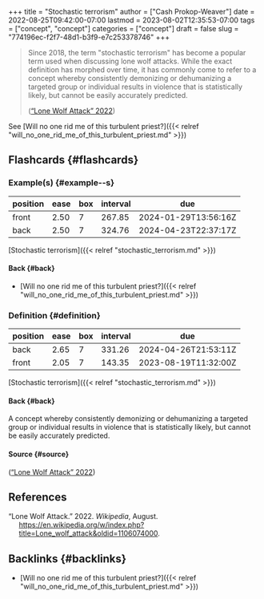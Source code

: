 +++
title = "Stochastic terrorism"
author = ["Cash Prokop-Weaver"]
date = 2022-08-25T09:42:00-07:00
lastmod = 2023-08-02T12:35:53-07:00
tags = ["concept", "concept"]
categories = ["concept"]
draft = false
slug = "774196ec-f2f7-48d1-b3f9-e7c253378746"
+++

> Since 2018, the term "stochastic terrorism" has become a popular term used when discussing lone wolf attacks. While the exact definition has morphed over time, it has commonly come to refer to a concept whereby consistently demonizing or dehumanizing a targeted group or individual results in violence that is statistically likely, but cannot be easily accurately predicted.
>
> (<a href="#citeproc_bib_item_1">“Lone Wolf Attack” 2022</a>)

See [Will no one rid me of this turbulent priest?]({{< relref "will_no_one_rid_me_of_this_turbulent_priest.md" >}})


## Flashcards {#flashcards}


### Example(s) {#example--s}

| position | ease | box | interval | due                  |
|----------|------|-----|----------|----------------------|
| front    | 2.50 | 7   | 267.85   | 2024-01-29T13:56:16Z |
| back     | 2.50 | 7   | 324.76   | 2024-04-23T22:37:17Z |

[Stochastic terrorism]({{< relref "stochastic_terrorism.md" >}})


#### Back {#back}

-   [Will no one rid me of this turbulent priest?]({{< relref "will_no_one_rid_me_of_this_turbulent_priest.md" >}})


### Definition {#definition}

| position | ease | box | interval | due                  |
|----------|------|-----|----------|----------------------|
| back     | 2.65 | 7   | 331.26   | 2024-04-26T21:53:11Z |
| front    | 2.05 | 7   | 143.35   | 2023-08-19T11:32:00Z |

[Stochastic terrorism]({{< relref "stochastic_terrorism.md" >}})


#### Back {#back}

A concept whereby consistently demonizing or dehumanizing a targeted group or individual results in violence that is statistically likely, but cannot be easily accurately predicted.


#### Source {#source}

(<a href="#citeproc_bib_item_1">“Lone Wolf Attack” 2022</a>)

## References

<style>.csl-entry{text-indent: -1.5em; margin-left: 1.5em;}</style><div class="csl-bib-body">
  <div class="csl-entry"><a id="citeproc_bib_item_1"></a>“Lone Wolf Attack.” 2022. <i>Wikipedia</i>, August. <a href="https://en.wikipedia.org/w/index.php?title=Lone_wolf_attack&oldid=1106074000">https://en.wikipedia.org/w/index.php?title=Lone_wolf_attack&#38;oldid=1106074000</a>.</div>
</div>


## Backlinks {#backlinks}

-   [Will no one rid me of this turbulent priest?]({{< relref "will_no_one_rid_me_of_this_turbulent_priest.md" >}})
